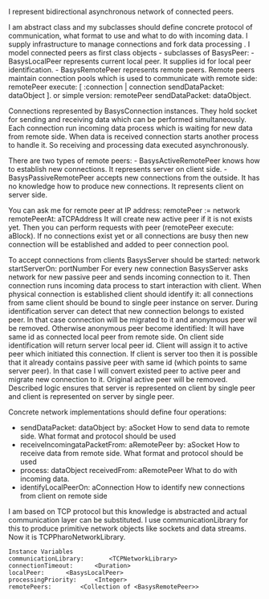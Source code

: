 I represent bidirectional asynchronous network of connected peers. 

I am abstract class and my subclasses should define concrete protocol of communication, what format to use and what to do with incoming data. 
I supply infrastructure to manage connections and fork data processing . I model connected peers as first class objects - subclasses of BasysPeer:
	- BasysLocalPeer represents current local peer. It supplies id for local peer identification.
	- BasysRemotePeer represents remote peers. Remote peers maintain connection pools which is used to communicate with remote side:
		remotePeer execute: [ :connection |  connection sendDataPacket: dataObject ].
	or simple version:
		remotePeer sendDataPacket: dataObject.

Connections represented by BasysConnection instances. They hold socket for sending and receiving data which can be performed simultaneously. 
Each connection run incoming data process which is waiting for new data from remote side. When data is received connection starts another process to handle it. So receiving and processing data executed asynchronously. 

There are two types of remote peers:
	- BasysActiveRemotePeer knows how to establish new connections. It represents server on client side. 
	- BasysPassiveRemotePeer accepts new connections from the outside. It has no knowledge how to produce new connections. It represents client on server side. 

You can ask me for remote peer at IP address: 
	remotePeer := network remotePeerAt: aTCPAddress
It will create new active peer if it is not exists yet. Then you can perform requests with peer (remotePeer execute: aBlock). If no connections exist yet or all connections are busy then new connection will be established and added to peer connection pool.

To accept connections from clients BasysServer should be started:
	network startServerOn: portNumber
For every new connection BasysServer asks network for new passive peer and sends incoming connection to it. Then connection runs incoming data process to start interaction with client.
When physical connection is established client should identify it: all connections from same client should be bound to single peer instance on server.
During identification server can detect that new connection belongs to existed peer. In that case connection will be migrated to it and anonymous peer wil be removed. Otherwise anonymous peer become identified: It will have same id as connected local peer from remote side.
On client side identification will return server local peer id. Client will assign it to active peer which initiated this connection.
If client is server too then it is possible that it already contains passive peer with same id (which points to same server peer). In that case I will convert existed peer to active peer and migrate new connection to it. Original active peer will be removed.
Described logic ensures that server is represented on client by single peer and client is represented on server by single peer. 

Concrete network implementations should define four operations:

- sendDataPacket: dataObject by: aSocket 
	How to send data to remote side. What format and protocol should be used 
- receiveIncomingataPacketFrom: aRemotePeer by: aSocket 
	How to receive data from remote side. What format and protocol should be used 
- process: dataObject receivedFrom: aRemotePeer 
	What to do with incoming data. 
- identifyLocalPeerOn:  aConnection 
	How to identify new connections from client on remote side
 
I am based on TCP protocol but this knowledge is abstracted and actual communication layer can be substituted. I use communicationLibrary for this to produce primitive network objects like sockets and data streams. Now it is TCPPharoNetworkLibrary.
 
    Instance Variables
	communicationLibrary:		<TCPNetworkLibrary>
	connectionTimeout:		<Duration>
	localPeer:		<BasysLocalPeer>
	processingPriority:		<Integer>
	remotePeers:		<Collection of <BasysRemotePeer>>